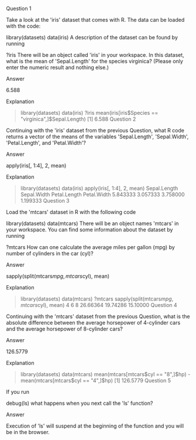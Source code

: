 Question 1

Take a look at the 'iris' dataset that comes with R. The data can be loaded with the code:

library(datasets)
data(iris)
A description of the dataset can be found by running

?iris
There will be an object called 'iris' in your workspace. In this dataset, what is the mean of 'Sepal.Length' for the species virginica? (Please only enter the numeric result and nothing else.)

Answer

6.588

Explanation

> library(datasets)
> data(iris)
> ?iris
> mean(iris[iris$Species == "virginica",]$Sepal.Length)
[1] 6.588
Question 2

Continuing with the 'iris' dataset from the previous Question, what R code returns a vector of the means of the variables 'Sepal.Length', 'Sepal.Width', 'Petal.Length', and 'Petal.Width'?

Answer

apply(iris[, 1:4], 2, mean)

Explanation

> library(datasets)
> data(iris)
> apply(iris[, 1:4], 2, mean)
Sepal.Length  Sepal.Width Petal.Length  Petal.Width 
    5.843333     3.057333     3.758000     1.199333 
Question 3

Load the 'mtcars' dataset in R with the following code

library(datasets)
data(mtcars)
There will be an object names 'mtcars' in your workspace. You can find some information about the dataset by running

?mtcars
How can one calculate the average miles per gallon (mpg) by number of cylinders in the car (cyl)?

Answer

sapply(split(mtcars$mpg, mtcars$cyl), mean)

Explanation

> library(datasets)
> data(mtcars)
> ?mtcars
> sapply(split(mtcars$mpg, mtcars$cyl), mean)
       4        6        8 
26.66364 19.74286 15.10000 
Question 4

Continuing with the 'mtcars' dataset from the previous Question, what is the absolute difference between the average horsepower of 4-cylinder cars and the average horsepower of 8-cylinder cars?

Answer

126.5779

Explanation

> library(datasets)
> data(mtcars)
> mean(mtcars[mtcars$cyl == "8",]$hp) - mean(mtcars[mtcars$cyl == "4",]$hp)
[1] 126.5779
Question 5

If you run

debug(ls)
what happens when you next call the 'ls' function?

Answer

Execution of 'ls' will suspend at the beginning of the function and you will be in the browser.
